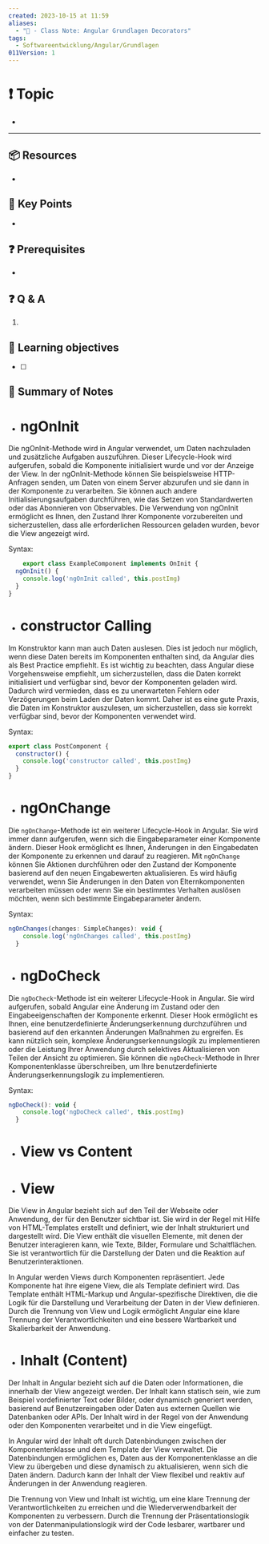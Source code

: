 ```yaml
---
created: 2023-10-15 at 11:59
aliases:
  - "📜 - Class Note: Angular Grundlagen Decorators"
tags:
  - Softwareentwicklung/Angular/Grundlagen
011Version: 1
---
```

# ❗ Topic
- 
 ---
## 📦 Resources
- 
## 🔑 Key Points
- 
## ❓ Prerequisites
- 
## ❓ Q & A
1. 
## 🎯 Learning objectives
- [ ] 
## 📃 Summary of Notes
- # ngOnInit

Die ngOnInit-Methode wird in Angular verwendet, um Daten nachzuladen und zusätzliche Aufgaben auszuführen. Dieser Lifecycle-Hook wird aufgerufen, sobald die Komponente initialisiert wurde und vor der Anzeige der View. In der ngOnInit-Methode können Sie beispielsweise HTTP-Anfragen senden, um Daten von einem Server abzurufen und sie dann in der Komponente zu verarbeiten. Sie können auch andere Initialisierungsaufgaben durchführen, wie das Setzen von Standardwerten oder das Abonnieren von Observables. Die Verwendung von ngOnInit ermöglicht es Ihnen, den Zustand Ihrer Komponente vorzubereiten und sicherzustellen, dass alle erforderlichen Ressourcen geladen wurden, bevor die View angezeigt wird.

Syntax:

```jsx
	export class ExampleComponent implements OnInit {
  ngOnInit() {
    console.log('ngOnInit called', this.postImg)
  }
}
```

- # constructor Calling

Im Konstruktor kann man auch Daten auslesen. Dies ist jedoch nur möglich, wenn diese Daten bereits im Komponenten enthalten sind, da Angular dies als Best Practice empfiehlt. Es ist wichtig zu beachten, dass Angular diese Vorgehensweise empfiehlt, um sicherzustellen, dass die Daten korrekt initialisiert und verfügbar sind, bevor der Komponenten geladen wird. Dadurch wird vermieden, dass es zu unerwarteten Fehlern oder Verzögerungen beim Laden der Daten kommt. Daher ist es eine gute Praxis, die Daten im Konstruktor auszulesen, um sicherzustellen, dass sie korrekt verfügbar sind, bevor der Komponenten verwendet wird.

Syntax:

```jsx
export class PostComponent {
  constructor() {
    console.log('constructor called', this.postImg)
  }
}
```

- # ngOnChange

Die `ngOnChange`-Methode ist ein weiterer Lifecycle-Hook in Angular. Sie wird immer dann aufgerufen, wenn sich die Eingabeparameter einer Komponente ändern. Dieser Hook ermöglicht es Ihnen, Änderungen in den Eingabedaten der Komponente zu erkennen und darauf zu reagieren. Mit `ngOnChange` können Sie Aktionen durchführen oder den Zustand der Komponente basierend auf den neuen Eingabewerten aktualisieren. Es wird häufig verwendet, wenn Sie Änderungen in den Daten von Elternkomponenten verarbeiten müssen oder wenn Sie ein bestimmtes Verhalten auslösen möchten, wenn sich bestimmte Eingabeparameter ändern.

Syntax:

```jsx
ngOnChanges(changes: SimpleChanges): void {
    console.log('ngOnChanges called', this.postImg)
  }
```

- # ngDoCheck

Die `ngDoCheck`-Methode ist ein weiterer Lifecycle-Hook in Angular. Sie wird aufgerufen, sobald Angular eine Änderung im Zustand oder den Eingabeeigenschaften der Komponente erkennt. Dieser Hook ermöglicht es Ihnen, eine benutzerdefinierte Änderungserkennung durchzuführen und basierend auf den erkannten Änderungen Maßnahmen zu ergreifen. Es kann nützlich sein, komplexe Änderungserkennungslogik zu implementieren oder die Leistung Ihrer Anwendung durch selektives Aktualisieren von Teilen der Ansicht zu optimieren. Sie können die `ngDoCheck`-Methode in Ihrer Komponentenklasse überschreiben, um Ihre benutzerdefinierte Änderungserkennungslogik zu implementieren.

Syntax:

```jsx
ngDoCheck(): void {
    console.log('ngDoCheck called', this.postImg)
  }
```

- # View vs Content

- # View

Die View in Angular bezieht sich auf den Teil der Webseite oder Anwendung, der für den Benutzer sichtbar ist. Sie wird in der Regel mit Hilfe von HTML-Templates erstellt und definiert, wie der Inhalt strukturiert und dargestellt wird. Die View enthält die visuellen Elemente, mit denen der Benutzer interagieren kann, wie Texte, Bilder, Formulare und Schaltflächen. Sie ist verantwortlich für die Darstellung der Daten und die Reaktion auf Benutzerinteraktionen.

In Angular werden Views durch Komponenten repräsentiert. Jede Komponente hat ihre eigene View, die als Template definiert wird. Das Template enthält HTML-Markup und Angular-spezifische Direktiven, die die Logik für die Darstellung und Verarbeitung der Daten in der View definieren. Durch die Trennung von View und Logik ermöglicht Angular eine klare Trennung der Verantwortlichkeiten und eine bessere Wartbarkeit und Skalierbarkeit der Anwendung.

- # Inhalt (Content)

Der Inhalt in Angular bezieht sich auf die Daten oder Informationen, die innerhalb der View angezeigt werden. Der Inhalt kann statisch sein, wie zum Beispiel vordefinierter Text oder Bilder, oder dynamisch generiert werden, basierend auf Benutzereingaben oder Daten aus externen Quellen wie Datenbanken oder APIs. Der Inhalt wird in der Regel von der Anwendung oder den Komponenten verarbeitet und in die View eingefügt.

In Angular wird der Inhalt oft durch Datenbindungen zwischen der Komponentenklasse und dem Template der View verwaltet. Die Datenbindungen ermöglichen es, Daten aus der Komponentenklasse an die View zu übergeben und diese dynamisch zu aktualisieren, wenn sich die Daten ändern. Dadurch kann der Inhalt der View flexibel und reaktiv auf Änderungen in der Anwendung reagieren.

Die Trennung von View und Inhalt ist wichtig, um eine klare Trennung der Verantwortlichkeiten zu erreichen und die Wiederverwendbarkeit der Komponenten zu verbessern. Durch die Trennung der Präsentationslogik von der Datenmanipulationslogik wird der Code lesbarer, wartbarer und einfacher zu testen.